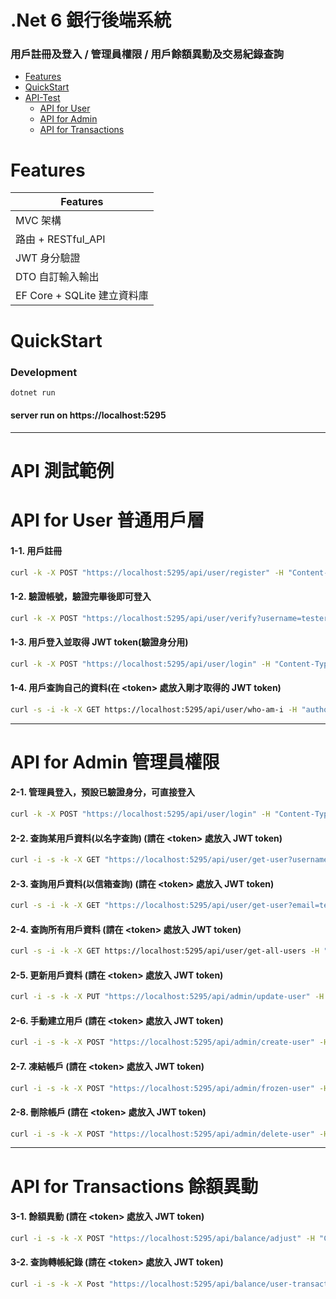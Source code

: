 # .Net 6 銀行後端系統
### 用戶註冊及登入 / 管理員權限 / 用戶餘額異動及交易紀錄查詢
- [Features](#features)
- [QuickStart](#quickstart)
- [API-Test](#api-test)
  - [API for User](#api-for-user-普通用戶層)
  - [API for Admin](#api-for-admin-管理員權限)
  - [API for Transactions](#api-for-transactions-餘額異動)

# Features
| Features |
|------|
| MVC 架構 |
| 路由 + RESTful_API |
| JWT 身分驗證 |
| DTO 自訂輸入輸出 |
| EF Core + SQLite 建立資料庫 |


# QuickStart
### Development

```bash
dotnet run
```
#### server run on https://localhost:5295

---
# API 測試範例
# API for User 普通用戶層
#### 1-1. 用戶註冊
```bash
curl -k -X POST "https://localhost:5295/api/user/register" -H "Content-Type: application/json" -d '{"username":"tester001", "password":"123456", "email":"tester001@gmail.com"}'
```
#### 1-2. 驗證帳號，驗證完畢後即可登入
```bash
curl -k -X POST "https://localhost:5295/api/user/verify?username=tester001"
```
#### 1-3. 用戶登入並取得 JWT token(驗證身分用)
```bash
curl -k -X POST "https://localhost:5295/api/user/login" -H "Content-Type: application/json" -d '{"username":"tester001", "password":"123456"}'
```
#### 1-4. 用戶查詢自己的資料(在 \<token\> 處放入剛才取得的 JWT token)
```bash
curl -s -i -k -X GET https://localhost:5295/api/user/who-am-i -H "authorization: Bearer <token>"
```
---
# API for Admin 管理員權限
#### 2-1. 管理員登入，預設已驗證身分，可直接登入
```bash
curl -k -X POST "https://localhost:5295/api/user/login" -H "Content-Type: application/json" -d '{"username":"admin", "password":"admin-password"}'
```
#### 2-2. 查詢某用戶資料(以名字查詢) (請在 \<token\> 處放入 JWT token)
```bash
curl -i -s -k -X GET "https://localhost:5295/api/user/get-user?username=tester001" -H "authorization: Bearer <token>"
```
#### 2-3. 查詢用戶資料(以信箱查詢) (請在 \<token\> 處放入 JWT token)
```bash
curl -s -i -k -X GET "https://localhost:5295/api/user/get-user?email=tester001@gmail.com" -H "authorization: Bearer <token>"
```
#### 2-4. 查詢所有用戶資料 (請在 \<token\> 處放入 JWT token)
```bash
curl -s -i -k -X GET https://localhost:5295/api/user/get-all-users -H "authorization: Bearer <token>"
```
#### 2-5. 更新用戶資料 (請在 \<token\> 處放入 JWT token)
```bash
curl -i -s -k -X PUT "https://localhost:5295/api/admin/update-user" -H "Content-Type: application/json" -d '{"username":"tester001", "password":"456789", "email":"tester001_updated@gmail.com", "role":"admin"}' -H "authorization: Bearer <token>"
```
#### 2-6. 手動建立用戶 (請在 \<token\> 處放入 JWT token)
```bash
curl -i -s -k -X POST "https://localhost:5295/api/admin/create-user" -H "Content-Type: application/json" -d '{"username":"tester002", "password":"123456", "email":"tester002@gmail.com", "role":"user"}' -H "authorization: Bearer <token>"
```
#### 2-7. 凍結帳戶 (請在 \<token\> 處放入 JWT token)
```bash
curl -i -s -k -X POST "https://localhost:5295/api/admin/frozen-user" -H "Content-Type: application/json" -d '{"username":"tester001"}' -H "authorization: Bearer <token>"
```
#### 2-8. 刪除帳戶 (請在 \<token\> 處放入 JWT token) 
```bash
curl -i -s -k -X POST "https://localhost:5295/api/admin/delete-user" -H "Content-Type: application/json" -d '{"username":"tester001"}' -H "authorization: Bearer <token>"
```
---
# API for Transactions 餘額異動
#### 3-1. 餘額異動 (請在 \<token\> 處放入 JWT token)
```bash
curl -i -s -k -X POST "https://localhost:5295/api/balance/adjust" -H "Content-Type: application/json" -d '{"username":"admin", "Amount":"999", "balanceType":"ManualAdjust", "note":"test"}' -H "authorization: Bearer <token>"
```
#### 3-2. 查詢轉帳紀錄 (請在 \<token\> 處放入 JWT token)
```bash
curl -i -s -k -X Post "https://localhost:5295/api/balance/user-transactions" -H "Content-Type: application/json" -d '{"userId":"1", "operator":"admin", "balanceType":"ManualAdjust", "startDate":"2025-07-01T00:00:00","endDate":"2025-09-01T23:59:59","Page":"1","Pagesize":"10"}' -H "authorization: Bearer <token>"
```











